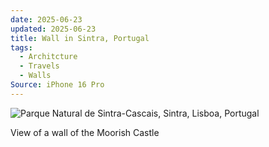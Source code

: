 ```yaml
---
date: 2025-06-23
updated: 2025-06-23
title: Wall in Sintra, Portugal
tags:
  - Architcture
  - Travels
  - Walls
Source: iPhone 16 Pro
---
```



![‎⁨Parque Natural de Sintra-Cascais⁩, ⁨Sintra⁩, ⁨Lisboa⁩, ⁨Portugal⁩](https://www.flickr.com/photo_download.gne?size=h&id=54606754233&secret=adf16855d0)

<!-- more -->

View of a wall of the Moorish Castle